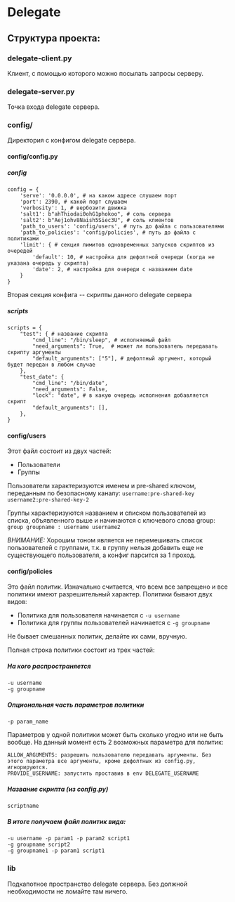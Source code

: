 # Delegate

## Структура проекта:
### delegate-client.py 
Клиент, с помощью которого можно посылать запросы серверу.

### delegate-server.py
Точка входа delegate сервера. 

### config/ 
Директория с конфигом delegate сервера.

#### config/config.py

##### config 
    config = {
        'serve': '0.0.0.0', # на каком адресе слушаем порт
        'port': 2390, # какой порт слушаем
        'verbosity': 1, # вербозити движка
        'salt1': b"ahThiodai0ohG1phokoo", # соль сервера
        'salt2': b"Aej1ohv8Naish5Siec3U", # соль клиентов
        'path_to_users': 'config/users', # путь до файла с пользователями
        'path_to_policies': 'config/policies', # путь до файла с политиками
        'limit': { # секция лимитов одновременных запусков скриптов из очередей
            'default': 10, # настройка для дефолтной очереди (когда не указана очередь у скрипта)
            'date': 2, # настройка для очереди с названием date
        }
    }
Вторая секция конфига -- скрипты данного delegate сервера
##### scripts 
    scripts = {
        "test": { # название скрипта
            "cmd_line": "/bin/sleep", # исполняемый файл
            "need_arguments": True,  # может ли пользователь передавать скрипту аргументы
            "default_arguments": ["5"], # дефолтный аргумент, который будет передан в любом случае
        },
        "test_date": {
            "cmd_line": "/bin/date",
            "need_arguments": False,
            "lock": "date", # в какую очередь исполнения добавляется скрипт
            "default_arguments": [],
        },
    }

#### config/users 
Этот файл состоит из двух частей:
* Пользователи
* Группы

Пользователи характеризуются именем и pre-shared ключом, переданным по безопасному каналу: `username:pre-shared-key username2:pre-shared-key-2`

Группы характеризуются названием и списком пользователей из списка, объявленного выше и начинаются с ключевого слова group: `group groupname : username username2`

*ВНИМАНИЕ:* Хорошим тоном является не перемешивать список пользователей с группами, т.к. в группу нельзя добавить еще не существующего пользователя, а конфиг парсится за 1 проход.

#### config/policies

Это файл политик. Изначально считается, что всем все запрещено и все политики имеют разрешительный характер.
Политики бывают двух видов:
* Политика для пользователя начинается с `-u username`
* Политика для группы пользователей начинается с `-g groupname`

Не бывает смешанных политик, делайте их сами, вручную.

Полная строка политики состоит из трех частей:
##### На кого распространяется
    -u username
    -g groupname
##### Опциональная часть параметров политики
    -p param_name
Параметров у одной политики может быть сколько угодно или не быть вообще.
На данный момент есть 2 возможных параметра для политик:

    ALLOW_ARGUMENTS: разрешить пользователю передавать аргументы. Без этого параметра все аргументы, кроме дефолтных из config.py, игнорируются.
    PROVIDE_USERNAME: запустить проставив в env DELEGATE_USERNAME
##### Название скрипта (из config.py)
    scriptname
##### В итоге получаем файл политик вида:
    -u username -p param1 -p param2 script1
    -g groupname script2
    -g groupname1 -p param1 script1
### lib
Подкапотное пространство delegate сервера. Без должной необходимости не ломайте там ничего.